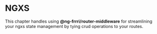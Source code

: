 # NGXS

This chapter handles using **@ng-frrri/router-middleware** for streamlining your ngxs state management by tying crud operations to your routes.

